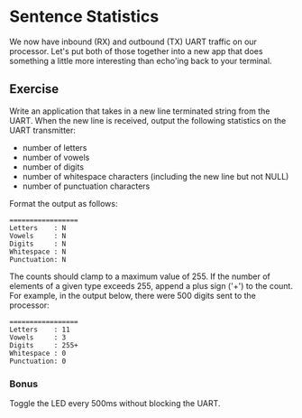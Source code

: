 # Sentence Statistics

We now have inbound (RX) and outbound (TX) UART traffic on our processor. Let's
put both of those together into a new app that does something a little more
interesting than echo'ing back to your terminal.

## Exercise

Write an application that takes in a new line terminated string from the UART.
When the new line is received, output the following statistics on the UART
transmitter:

- number of letters
- number of vowels
- number of digits
- number of whitespace characters (including the new line but not NULL)
- number of punctuation characters

Format the output as follows:

    =================
    Letters    : N
    Vowels     : N
    Digits     : N
    Whitespace : N
    Punctuation: N

The counts should clamp to a maximum value of 255. If the number of elements of
a given type exceeds 255, append a plus sign ('+') to the count. For example, 
in the output below, there were 500 digits sent to the processor:

    =================
    Letters    : 11
    Vowels     : 3
    Digits     : 255+
    Whitespace : 0
    Punctuation: 0

### Bonus

Toggle the LED every 500ms without blocking the UART.
